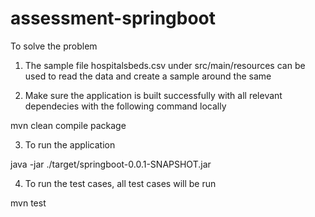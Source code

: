 # assessment-springboot
To solve the problem

1. The sample file hospitalsbeds.csv under src/main/resources can be used to read the data and create a sample around the same

2. Make sure the application is built successfully with all relevant dependecies with the following command locally 

mvn clean compile package

3. To run the application 

java -jar ./target/springboot-0.0.1-SNAPSHOT.jar

4. To run the test cases, all test cases will be run

mvn test
